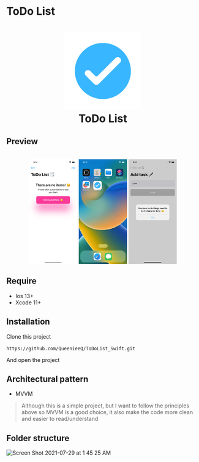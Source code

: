 #  ToDo List

<h1 align="center">
  <img src="https://raw.githubusercontent.com/QueenieeQ/ToDoList_Swift/main/ToDoList/check%20ToDo_List.png" alt="ToDoList" width="200">
  <br>ToDo List<br>
</h1>

## Preview


<p align="center">
  <br>
  <img src="https://raw.githubusercontent.com/QueenieeQ/ToDoList_Swift/main/ToDoList/Simulator%20Screen%20Shot%20-%20Iphone%2014%20Ios%2016.2%20-%202023-04-11%20at%2021.14.32.png" alt="ToDoList_img" width="25%">
  <img src="https://raw.githubusercontent.com/QueenieeQ/ToDoList_Swift/main/ToDoList/preview_app_ios.gif" alt="ToDoList_gif" width="25%">
  <img src="https://raw.githubusercontent.com/QueenieeQ/ToDoList_Swift/main/ToDoList/Simulator%20Screen%20Shot%20-%20Iphone%2014%20Ios%2016.2%20-%202023-04-11%20at%2021.14.48.png" alt="ToDoList_img2" width="25%">
</p>


## Require
- Ios 13+
- Xcode 11+
## Installation
Clone this project

```
https://github.com/QueenieeQ/ToDoList_Swift.git
```
And open the project

## Architectural pattern
- MVVM
> Although this is a simple project, but I want to follow the principles above so MVVM is a good choice, it also make the code more clean and easier to read/understand
## Folder structure

<img width="271" alt="Screen Shot 2021-07-29 at 1 45 25 AM" src="https://i.imgur.com/PHPVlC6.png">

